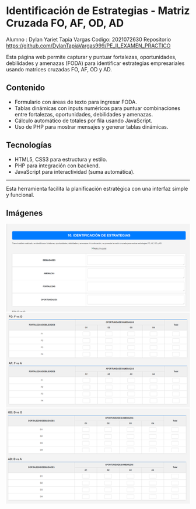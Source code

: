 # Identificación de Estrategias - Matriz Cruzada FO, AF, OD, AD
Alumno : Dylan Yariet Tapia Vargas 
Codigo: 2021072630
Repositorio https://github.com/DylanTapiaVargas999/PE_II_EXAMEN_PRACTICO

Esta página web permite capturar y puntuar fortalezas, oportunidades, debilidades y amenazas (FODA) para identificar estrategias empresariales usando matrices cruzadas FO, AF, OD y AD.

## Contenido

- Formulario con áreas de texto para ingresar FODA.
- Tablas dinámicas con inputs numéricos para puntuar combinaciones entre fortalezas, oportunidades, debilidades y amenazas.
- Cálculo automático de totales por fila usando JavaScript.
- Uso de PHP para mostrar mensajes y generar tablas dinámicas.

## Tecnologías

- HTML5, CSS3 para estructura y estilo.
- PHP para integración con backend.
- JavaScript para interactividad (suma automática).

---

Esta herramienta facilita la planificación estratégica con una interfaz simple y funcional.

## Imágenes
![Textarea Mejorado](img/1.PNG)
![Textarea Mejorado](img/2.PNG)
![Textarea Mejorado](img/3.PNG)
